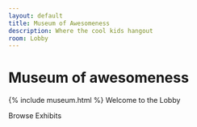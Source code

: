 ```yaml
---
layout: default
title: Museum of Awesomeness
description: Where the cool kids hangout
room: Lobby
---
```


# Museum of awesomeness

{% include museum.html %}
Welcome to the Lobby

Browse Exhibits
